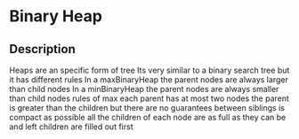 # Binary Heap

## Description
Heaps are an specific form of tree
Its very similar to a binary search tree but it has different rules
In a maxBinaryHeap the parent nodes are always larger than child nodes
In a minBinaryHeap the parent nodes are always smaller than child nodes
rules of max
each parent has at most two nodes
the parent is greater than the children but there are no guarantees between siblings
is compact as possible
all the children of each node are as full as they can be and left children
are filled out first
